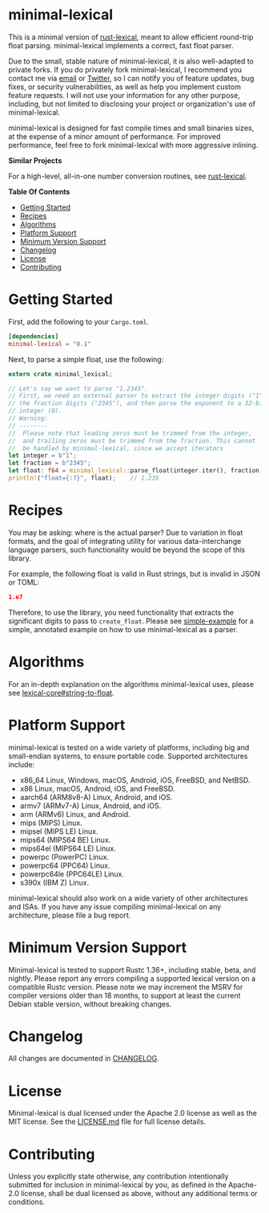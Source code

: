 minimal-lexical
===============

This is a minimal version of [rust-lexical](https://github.com/Alexhuszagh/rust-lexical), meant to allow efficient round-trip float parsing. minimal-lexical implements a correct, fast float parser.

Due to the small, stable nature of minimal-lexical, it is also well-adapted to private forks. If you do privately fork minimal-lexical, I recommend you contact me via [email](mailto:ahuszagh@gmail.com) or [Twitter](https://twitter.com/KardOnIce), so I can notify you of feature updates, bug fixes, or security vulnerabilities, as well as help you implement custom feature requests. I will not use your information for any other purpose, including, but not limited to disclosing your project or organization's use of minimal-lexical.

minimal-lexical is designed for fast compile times and small binaries sizes, at the expense of a minor amount of performance. For improved performance, feel free to fork minimal-lexical with more aggressive inlining.

**Similar Projects**

For a high-level, all-in-one number conversion routines, see [rust-lexical](https://github.com/Alexhuszagh/rust-lexical).

**Table Of Contents**

- [Getting Started](#getting-started)
- [Recipes](#recipes)
- [Algorithms](#algorithms)
- [Platform Support](platform-support)
- [Minimum Version Support](minimum-version-support)
- [Changelog](#changelog)
- [License](#license)
- [Contributing](#contributing)

# Getting Started

First, add the following to your `Cargo.toml`.

```toml
[dependencies]
minimal-lexical = "0.1"
```

Next, to parse a simple float, use the following:

```rust
extern crate minimal_lexical;

// Let's say we want to parse "1.2345".
// First, we need an external parser to extract the integer digits ("1"),
// the fraction digits ("2345"), and then parse the exponent to a 32-bit
// integer (0). 
// Warning:
// --------
//  Please note that leading zeros must be trimmed from the integer,
//  and trailing zeros must be trimmed from the fraction. This cannot
//  be handled by minimal-lexical, since we accept iterators
let integer = b"1";
let fraction = b"2345";
let float: f64 = minimal_lexical::parse_float(integer.iter(), fraction.iter(), 0);
println!("float={:?}", float);    // 1.235
```

# Recipes

You may be asking: where is the actual parser? Due to variation in float formats, and the goal of integrating utility for various data-interchange language parsers, such functionality would be beyond the scope of this library.

For example, the following float is valid in Rust strings, but is invalid in JSON or TOML:
```json
1.e7
```

Therefore, to use the library, you need functionality that extracts the significant digits to pass to `create_float`. Please see [simple-example](https://github.com/Alexhuszagh/minimal-lexical/blob/master/examples/simple.rs) for a simple, annotated example on how to use minimal-lexical as a parser.

# Algorithms

For an in-depth explanation on the algorithms minimal-lexical uses, please see [lexical-core#string-to-float](https://github.com/Alexhuszagh/rust-lexical/tree/master/lexical-core#string-to-float).

# Platform Support

minimal-lexical is tested on a wide variety of platforms, including big and small-endian systems, to ensure portable code. Supported architectures include:
- x86_64 Linux, Windows, macOS, Android, iOS, FreeBSD, and NetBSD.
- x86 Linux, macOS, Android, iOS, and FreeBSD.
- aarch64 (ARM8v8-A) Linux, Android, and iOS.
- armv7 (ARMv7-A) Linux, Android, and iOS.
- arm (ARMv6) Linux, and Android.
- mips (MIPS) Linux.
- mipsel (MIPS LE) Linux.
- mips64 (MIPS64 BE) Linux.
- mips64el (MIPS64 LE) Linux.
- powerpc (PowerPC) Linux.
- powerpc64 (PPC64) Linux.
- powerpc64le (PPC64LE) Linux.
- s390x (IBM Z) Linux.

minimal-lexical should also work on a wide variety of other architectures and ISAs. If you have any issue compiling minimal-lexical on any architecture, please file a bug report.

# Minimum Version Support

Minimal-lexical is tested to support Rustc 1.36+, including stable, beta, and nightly. Please report any errors compiling a supported lexical version on a compatible Rustc version. Please note we may increment the MSRV for compiler versions older than 18 months, to support at least the current Debian stable version, without breaking changes.

# Changelog

All changes are documented in [CHANGELOG](CHANGELOG).

# License

Minimal-lexical is dual licensed under the Apache 2.0 license as well as the MIT
license. See the [LICENSE.md](LICENSE.md) file for full license details.

# Contributing

Unless you explicitly state otherwise, any contribution intentionally submitted for inclusion in minimal-lexical by you, as defined in the Apache-2.0 license, shall be dual licensed as above, without any additional terms or conditions.

